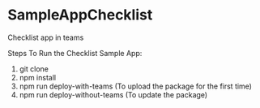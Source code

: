 # SampleAppChecklist
Checklist app in teams

Steps To Run the Checklist Sample App:

1) git clone 
2) npm install
3) npm run deploy-with-teams (To upload the package for the first time)
4) npm run deploy-without-teams (To update the package)
